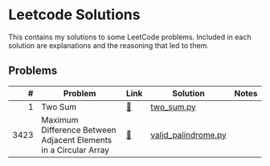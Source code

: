 <H1> Leetcode Solutions </H1> 
This contains my solutions to some LeetCode problems. Included in each solution are explanations and the reasoning that led to them. 



<H2> Problems </H2>

| # | Problem | Link | Solution | Notes |
|--:|---------|------|----------|-------|
| 1 | Two Sum | [🔗](https://leetcode.com/problems/two-sum/) | [two_sum.py](easy/two_sum.py) |  |
| 3423 |Maximum Difference Between Adjacent Elements in a Circular Array| [🔗](https://leetcode.com/problems/maximum-difference-between-adjacent-elements-in-a-circular-array/description/) | [valid_palindrome.py](easy/valid_palindrome.py) |  |
